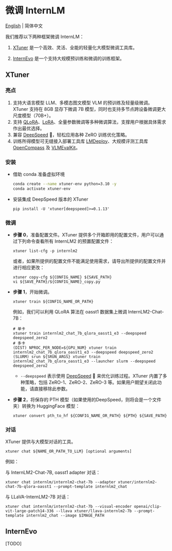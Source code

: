 # 微调 InternLM

[English](./README.md) | 简体中文

我们推荐以下两种框架微调 InternLM：

1. [XTuner](https://github.com/InternLM/xtuner) 是一个高效、灵活、全能的轻量化大模型微调工具库。

2. [InternEvo](https://github.com/InternLM/InternEvo/) 是一个支持大规模预训练和微调的训练框架。

## XTuner

### 亮点

1. 支持大语言模型 LLM、多模态图文模型 VLM 的预训练及轻量级微调。XTuner 支持在 8GB 显存下微调 7B 模型，同时也支持多节点跨设备微调更大尺度模型（70B+）。
2. 支持 [QLoRA](http://arxiv.org/abs/2305.14314)、[LoRA](http://arxiv.org/abs/2106.09685)、全量参数微调等多种微调算法，支撑用户根据具体需求作出最优选择。
3. 兼容 [DeepSpeed](https://github.com/microsoft/DeepSpeed) 🚀，轻松应用各种 ZeRO 训练优化策略。
4. 训练所得模型可无缝接入部署工具库 [LMDeploy](https://github.com/InternLM/lmdeploy)、大规模评测工具库 [OpenCompass](https://github.com/open-compass/opencompass) 及 [VLMEvalKit](https://github.com/open-compass/VLMEvalKit)。

### 安装

- 借助 conda 准备虚拟环境

  ```bash
  conda create --name xtuner-env python=3.10 -y
  conda activate xtuner-env
  ```

- 安装集成 DeepSpeed 版本的 XTuner

  ```shell
  pip install -U 'xtuner[deepspeed]>=0.1.13'
  ```

### 微调

- **步骤 0**，准备配置文件。XTuner 提供多个开箱即用的配置文件，用户可以通过下列命令查看所有 InternLM2 的预置配置文件：

  ```shell
  xtuner list-cfg -p internlm2
  ```

  或者，如果所提供的配置文件不能满足使用需求，请导出所提供的配置文件并进行相应更改：

  ```shell
  xtuner copy-cfg ${CONFIG_NAME} ${SAVE_PATH}
  vi ${SAVE_PATH}/${CONFIG_NAME}_copy.py
  ```

- **步骤 1**，开始微调。

  ```shell
  xtuner train ${CONFIG_NAME_OR_PATH}
  ```

  例如，我们可以利用 QLoRA 算法在 oasst1 数据集上微调 InternLM2-Chat-7B：

  ```shell
  # 单卡
  xtuner train internlm2_chat_7b_qlora_oasst1_e3 --deepspeed deepspeed_zero2
  # 多卡
  (DIST) NPROC_PER_NODE=${GPU_NUM} xtuner train internlm2_chat_7b_qlora_oasst1_e3 --deepspeed deepspeed_zero2
  (SLURM) srun ${SRUN_ARGS} xtuner train internlm2_chat_7b_qlora_oasst1_e3 --launcher slurm --deepspeed deepspeed_zero2
  ```

  - `--deepspeed` 表示使用 [DeepSpeed](https://github.com/microsoft/DeepSpeed) 🚀 来优化训练过程。XTuner 内置了多种策略，包括 ZeRO-1、ZeRO-2、ZeRO-3 等。如果用户期望关闭此功能，请直接移除此参数。

- **步骤 2**，将保存的 PTH 模型（如果使用的DeepSpeed，则将会是一个文件夹）转换为 HuggingFace 模型：

  ```shell
  xtuner convert pth_to_hf ${CONFIG_NAME_OR_PATH} ${PTH} ${SAVE_PATH}
  ```

### 对话

XTuner 提供与大模型对话的工具。

```shell
xtuner chat ${NAME_OR_PATH_TO_LLM} [optional arguments]
```

例如：

与 InternLM2-Chat-7B, oasst1 adapter 对话：

```shell
xtuner chat internlm/internlm2-chat-7b --adapter xtuner/internlm2-chat-7b-qlora-oasst1 --prompt-template internlm2_chat
```

与 LLaVA-InternLM2-7B 对话：

```shell
xtuner chat internlm/internlm2-chat-7b --visual-encoder openai/clip-vit-large-patch14-336 --llava xtuner/llava-internlm2-7b --prompt-template internlm2_chat --image $IMAGE_PATH
```

## InternEvo

[TODO]
